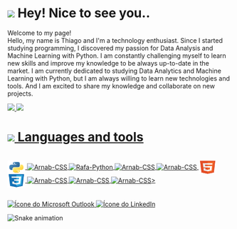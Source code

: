 <h1><img src="https://slackmojis.com/emojis/9336-baby-yoda/download" width="30"/> Hey! Nice to see you..</h1>

<p>Welcome to my page! </br> Hello, my name is Thiago and I'm a technology enthusiast. Since I started studying programming, I discovered my passion for Data Analysis and Machine Learning with Python. I am constantly challenging myself to learn new skills and improve my knowledge to be always up-to-date in the market. I am currently dedicated to studying Data Analytics and Machine Learning with Python, but I am always willing to learn new technologies and tools. And I am excited to share my knowledge and collaborate on new projects.



<div>
  <a href="https://github.com/Thiago-Cruz-Esteves">
  <img height="180em" src="https://github-readme-stats.vercel.app/api?username=Thiago-Cruz-Esteves&show_icons=true&theme=dark&include_all_commits=true&count_private=true"/>
  <img height="180em" src="https://github-readme-stats.vercel.app/api/top-langs/?username=Thiago-Cruz-Esteves&layout=compact&langs_count=16&theme=dark"/>
</div>
  
  
<div align="left"> 
  <h1><img src="https://media.giphy.com/media/UvPvsX9oMlMWs/giphy.gif" height="30px"> Languages and tools</h1>
  <div style="display: inline_block"><br>
    <img align="center" alt="Rafa-Python" height="30" width="40" src="https://raw.githubusercontent.com/devicons/devicon/master/icons/python/python-original.svg">
    <img align="center" alt="Arnab-CSS" height="30" width="40" src="https://cdn.jsdelivr.net/gh/devicons/devicon/icons/pandas/pandas-original-wordmark.svg" />
    <img align="center" alt="Rafa-Python" height="30" width="40" src="https://cdn.jsdelivr.net/gh/devicons/devicon/icons/mysql/mysql-original-wordmark.svg" />
    <img align="center" alt="Arnab-CSS" height="30" width="40" src="https://slackmojis.com/emojis/64988-excel-blingee/download">
    <img align="center" alt="Arnab-CSS" height="30" width="40" src="https://slackmojis.com/emojis/2934-powerbi/download">
    <img align="center" alt="Arnab-HTML" height="30" width="40" src="https://raw.githubusercontent.com/devicons/devicon/master/icons/html5/html5-original.svg">
    <img align="center" alt="Arnab-CSS" height="30" width="40" src="https://raw.githubusercontent.com/devicons/devicon/master/icons/css3/css3-original.svg">
    <img align="center" alt="Arnab-CSS" height="30" width="40" src="https://slackmojis.com/emojis/58771-autodesk/download">
    <img align="center" alt="Arnab-CSS" height="30" width="40" src="https://cdn.jsdelivr.net/gh/devicons/devicon/icons/git/git-original.svg">
    <img align="center" alt="Arnab-CSS" height="30" width="40" src="https://cdn.jsdelivr.net/gh/devicons/devicon/icons/github/github-original.svg" />>
</div>
  
##
  
<div>
  <a href="mailto:THIAGOCRUZESTEVES@outlook.com"> 
    <img src="https://img.shields.io/badge/Microsoft_Outlook-0078D4?style=for-the-badge&logo=microsoft-outlook&logoColor=white" alt="Ícone do Microsoft Outlook">
  </a>
  <a href="https://www.linkedin.com/in/thiago-cruz-esteves-3179b7154" target="_blank" rel="noopener noreferrer">
    <img src="https://img.shields.io/badge/-LinkedIn-%230077B5?style=for-the-badge&logo=linkedin&logoColor=white" alt="Ícone do LinkedIn">
  </a>   
</div>

 ![Snake animation](https://github.com/Thiago-Cruz-Esteves/Thiago-Cruz-Esteves/blob/output/github-contribution-grid-snake.svg)

